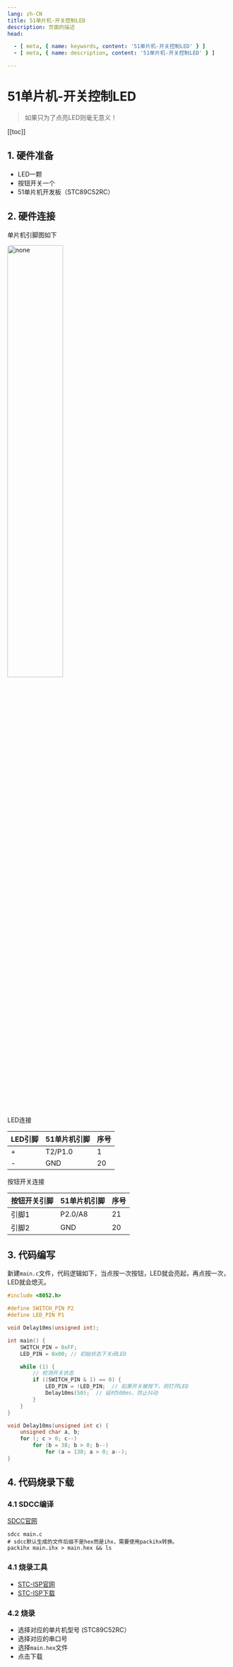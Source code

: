 ```yaml
---
lang: zh-CN
title: 51单片机-开关控制LED
description: 页面的描述
head:

  - [ meta, { name: keywords, content: '51单片机-开关控制LED' } ]
  - [ meta, { name: description, content: '51单片机-开关控制LED' } ]

---
```


# 51单片机-开关控制LED

> 如果只为了点亮LED则毫无意义！

[[toc]]

## 1. 硬件准备

* LED一颗
* 按钮开关一个
* 51单片机开发板（STC89C52RC）

## 2. 硬件连接

单片机引脚图如下

<img src="https://oss-xuxin.oss-cn-beijing.aliyuncs.com/blog/img/EnqG4p.png" alt="none" style="width: 50%;height: 50%;border-radius: 6px;">

LED连接

| LED引脚 | 51单片机引脚 | 序号 |
|-------|---------|----|
| +     | T2/P1.0 | 1  |
| -     | GND     | 20 |

按钮开关连接

| 按钮开关引脚 | 51单片机引脚 | 序号 |
|--------|---------|----|
| 引脚1    | P2.0/A8 | 21 |
| 引脚2    | GND     | 20 |

## 3. 代码编写

新建`main.c`文件，代码逻辑如下，当点按一次按钮，LED就会亮起，再点按一次，LED就会熄灭。

```c    
#include <8052.h>

#define SWITCH_PIN P2
#define LED_PIN P1

void Delay10ms(unsigned int);

int main() {
    SWITCH_PIN = 0xFF;
    LED_PIN = 0x00; // 初始状态下关闭LED

    while (1) {
        // 检测开关状态
        if ((SWITCH_PIN & 1) == 0) {
            LED_PIN = !LED_PIN;  // 如果开关被按下，则打开LED
            Delay10ms(50);  // 延时500ms，防止抖动
        }
    }
}

void Delay10ms(unsigned int c) {
    unsigned char a, b;
    for (; c > 0; c--)
        for (b = 38; b > 0; b--)
            for (a = 130; a > 0; a--);
}
```

## 4. 代码烧录下载

### 4.1 SDCC编译

[SDCC官网](http://sdcc.sourceforge.net)

```shell
sdcc main.c
# sdcc默认生成的文件后缀不是hex而是ihx，需要使用packihx转换。
packihx main.ihx > main.hex && ls
```

### 4.1 烧录工具

* [STC-ISP官网](http://www.stcmcudata.com)
* [STC-ISP下载](http://www.stcmcudata.com/STCISP/stc-isp-15xx-v6.92G.zip)

### 4.2 烧录

* 选择对应的单片机型号 (STC89C52RC）
* 选择对应的串口号
* 选择`main.hex`文件
* 点击下载

<Comment></Comment>
